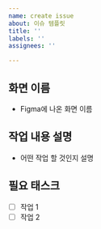 ```yaml
---
name: create issue
about: 이슈 템플릿
title: ''
labels: ''
assignees: ''

---
```


## 화면 이름
- Figma에 나온 화면 이름

## 작업 내용 설명
- 어떤 작업 할 것인지 설명

## 필요 태스크
- [ ] 작업 1
- [ ] 작업 2

